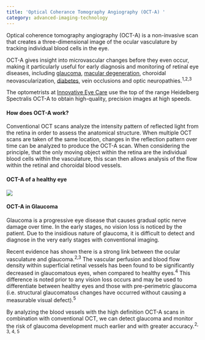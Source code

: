 ```yaml
---
title: 'Optical Coherance Tomography Angiography (OCT-A) '
category: advanced-imaging-technology
---
```

<div class="employee-heading">
<p>Optical coherence tomography angiography (OCT-A) is a non-invasive scan that creates a three-dimensional image of the ocular vasculature by tracking individual blood cells in the eye. 
<p>OCT-A gives insight into microvascular changes before they even occur, making it particularly useful for early diagnosis and monitoring of retinal eye diseases, including <a href="/what-we-do/glaucoma/">glaucoma</a>, <a href="/what-we-do-macular-degeneration/">macular degeneration</a>, choroidal neovascularization, <a href="/what-we-do/diabetes-and-the-eye/">diabetes</a>, vein occlusions and optic neuropathies.<sup>1,2,3</sup> 
  
<p>The optometrists at <a href="/contact/">Innovative Eye Care</a> use the top of the range Heidelberg Spectralis OCT-A to obtain high-quality, precision images at high speeds. 

#### How does OCT-A work?

Conventional OCT scans analyze the intensity pattern of reflected light from the retina in order to assess the anatomical structure. When multiple OCT scans are taken of the same location, changes in the reflection pattern over time can be analyzed to produce the OCT-A scan. When considering the principle, that the only moving object within the retina are the individual blood cells within the vasculature, this scan then allows analysis of the flow within the retinal and choroidal blood vessels. 

#### OCT-A of a healthy eye

![](/uploads/healthy-eye.png)

#### OCT-A in Glaucoma 
Glaucoma is a progressive eye disease that causes gradual optic nerve damage over time. In the early stages, no vision loss is noticed by the patient. Due to the insidious nature of glaucoma, it is difficult to detect and diagnose in the very early stages with conventional imaging.

Recent evidence has shown there is a strong link between the ocular vasculature and glaucoma.<sup>2,3</sup> The vascular perfusion and blood flow density within superficial retinal vessels has been found to be significantly decreased in glaucomatous eyes, when compared to healthy eyes.<sup>4</sup> This difference is noted prior to any vision loss occurs and may be used to differentiate between healthy eyes and those with pre-perimetric glaucoma (i.e. structural glaucomatous changes have occurred without causing a measurable visual defect).<sup>5</sup>  

By analyzing the blood vessels with the high definition OCT-A scans in combination with conventional OCT, we can detect glaucoma and monitor the risk of glaucoma development much earlier and with greater accuracy.<sup>2, 3, 4, 5</sup>

